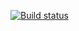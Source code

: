 [![Build status](https://ci.appveyor.com/api/projects/status/xny8c04fy35b6twb/branch/main?svg=true)](https://ci.appveyor.com/project/Valery-Buz/api-ci/branch/master)
